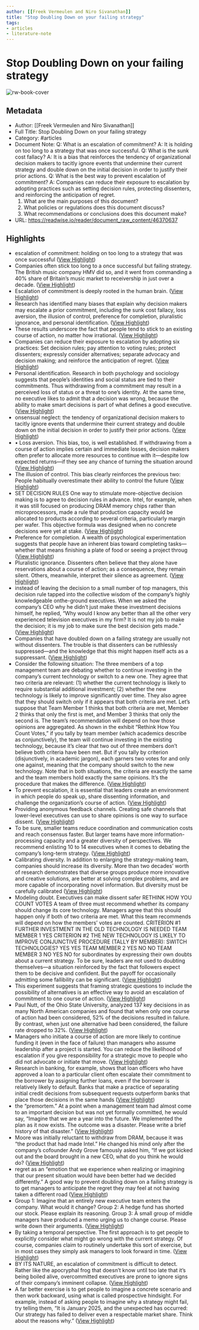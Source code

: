 ```yaml
---
author: [[Freek Vermeulen and Niro Sivanathan]]
title: "Stop Doubling Down on your failing strategy"
tags: 
- articles
- literature-note
---
```

# Stop Doubling Down on your failing strategy

![rw-book-cover](https://readwise-assets.s3.amazonaws.com/static/images/article4.6bc1851654a0.png)

## Metadata
- Author: [[Freek Vermeulen and Niro Sivanathan]]
- Full Title: Stop Doubling Down on your failing strategy
- Category: #articles
- Document Note: 
   Q: What is an escalation of commitment?
   A: It is holding on too long to a strategy that was once successful.
   Q: What is the sunk cost fallacy?
   A: It is a bias that reinforces the tendency of organizational decision makers to tacitly ignore events that undermine their current strategy and double down on the initial decision in order to justify their prior actions.
   Q: What is the best way to prevent escalation of commitment?
   A: Companies can reduce their exposure to escalation by adopting practices such as setting decision rules, protecting dissenters, and reinforcing the anticipation of regret.
   1. What are the main purposes of this document?
   2. What policies or regulations does this document discuss?
   3. What recommendations or conclusions does this document make?
- URL: https://readwise.io/reader/document_raw_content/46370637

## Highlights
- escalation of commitment: holding on too long to a strategy that was once successful ([View Highlight](https://read.readwise.io/read/01gxvesdz2xmezvbmr22bxyjvn))
- Companies often stick too long to a once successful but failing strategy. The British music company HMV did so, and it went from commanding a 40% share of Britain’s music market to receivership in just over a decade. ([View Highlight](https://read.readwise.io/read/01gxvey0fchy6643af5wyh9px0))
- Escalation of commitment is deeply rooted in the human brain. ([View Highlight](https://read.readwise.io/read/01gxvetp0ghbhsmjeh0j26173v))
- Research has identified many biases that explain why decision makers may escalate a prior commitment, including the sunk cost fallacy, loss aversion, the illusion of control, preference for completion, pluralistic ignorance, and personal identification. ([View Highlight](https://read.readwise.io/read/01gxvewvcptvhkbsdaydgbhsd6))
- These results underscore the fact that people tend
  to stick to an existing course of action, no matter how irrational. ([View Highlight](https://read.readwise.io/read/01gxvewacedph9bgsbnfqrdv8x))
- Companies can reduce their exposure to escalation by adopting six practices: Set decision rules; pay attention to voting rules; protect dissenters; expressly consider alternatives; separate advocacy and decision making; and reinforce the anticipation of regret. ([View Highlight](https://read.readwise.io/read/01gxvexawnaezfrr1h5gr45sck))
- Personal identification. Research in both psychology and sociology suggests that people’s identities and social status are tied to their commitments. Thus withdrawing from a commitment may result in a perceived loss of status or a threat to one’s identity. At the same time, no executive likes to admit that a decision was wrong, because the ability to make smart decisions is part of what defines a good executive. ([View Highlight](https://read.readwise.io/read/01gxvf4jxhcjjwqdk6aqvcmbw4))
- onsensual neglect: the tendency of organizational decision makers to tacitly ignore events that undermine their current strategy and double down on the initial decision in order to justify their prior actions. ([View Highlight](https://read.readwise.io/read/01gxvf5hn4wrd54h10y7qj90ne))
- • Loss aversion. This bias, too, is well established. If withdrawing from a course of action implies certain and immediate losses, decision makers often prefer to allocate more resources to continue with it—despite low expected returns—if they see any chance of turning the situation around ([View Highlight](https://read.readwise.io/read/01gxvf09rey0gn4sw87sy800sr))
- The illusion of control. This bias clearly reinforces the previous two: People habitually overestimate their ability to control the future ([View Highlight](https://read.readwise.io/read/01gxvf0xjyef6df93gvwxsxz19))
- SET DECISION RULES One way to stimulate more-objective decision making is to agree to decision rules in advance. Intel, for example, when it was still focused on producing DRAM memory chips rather than microprocessors, made a rule that production capacity would be allocated to products according to several criteria, particularly margin per wafer. This objective formula was designed when no concrete decisions were yet at stake. ([View Highlight](https://read.readwise.io/read/01gxvf6ck28qscgb7r5rnye31r))
- Preference for completion. A wealth of psychological experimentation suggests that people have an inherent bias toward completing tasks— whether that means finishing a plate of food or seeing a project throug ([View Highlight](https://read.readwise.io/read/01gxvf22n5vtkrsf77zhab07cy))
- Pluralistic ignorance. Dissenters often believe that they alone have reservations about a course of action; as a consequence, they remain silent. Others, meanwhile, interpret their silence as agreement. ([View Highlight](https://read.readwise.io/read/01gxvf2t24trzw2k3wersz1kq6))
- instead of leaving the decision to a small number of top managers, this decision rule tapped into the collective wisdom of the company’s highly knowledgeable onthe-ground executives. When we asked the company’s CEO why he didn’t
  just make these investment decisions himself, he replied, “Why would I know any better than all the other very experienced television executives in my firm? It is not my job to make the decision; it is my job to make sure the best decision gets made.” ([View Highlight](https://read.readwise.io/read/01gxvf8ex2z13dxngj4fnpq44m))
- Companies that have doubled down on a failing strategy are usually not without dissenters. The trouble is that dissenters can be ruthlessly suppressed—and the knowledge that this might happen itself acts as a suppressant. ([View Highlight](https://read.readwise.io/read/01gxvfb8h64xexfv3amxp3f8b3))
- Consider the following situation: The three members of a top management team are debating whether to continue investing in the company’s current technology or switch to a new one. They agree that two criteria are relevant: (1) whether the current technology is likely to require substantial additional investment; (2) whether the new technology is likely to improve significantly over time. They also agree that they should switch only if it appears that both criteria are met. Let’s suppose that Team Member 1 thinks that
  both criteria are met, Member 2 thinks that only the first is met, and Member 3 thinks that only the second is. The team’s recommendation will depend on how those opinions are aggregated. As shown in the exhibit “Rethink How You Count Votes,” if you tally by team member (which academics describe as conjunctively), the team will continue investing in the existing technology, because it’s clear that two out of three members don’t believe both criteria have been met. But if you tally by criterion (disjunctively, in academic jargon), each garners two votes for and only one against, meaning that the company should switch to the new technology. Note that in both situations, the criteria are exactly the same and the team members hold exactly the same opinions. It’s the procedure that makes the difference. ([View Highlight](https://read.readwise.io/read/01gxvfak29mpmqaqz4sqvbjpdy))
- To prevent escalation, it is essential that leaders
  create an environment in which people do speak up, share dissenting information, and challenge the organization’s course of action. ([View Highlight](https://read.readwise.io/read/01gxvfc9hrs8syt7d0z4pa9gry))
- Providing anonymous feedback channels.
  Creating safe channels that lower-level executives can use to share opinions is one way to surface dissent. ([View Highlight](https://read.readwise.io/read/01gxvfw2x9w8aqeyxk8q4vfh4j))
- To be sure, smaller teams reduce coordination and communication costs and reach consensus faster. But larger teams have more information-processing capacity and a greater diversity of perspectives. We recommend enlisting 10 to 14 executives when it comes to debating the company’s long-term strategy. ([View Highlight](https://read.readwise.io/read/01gxvfy8xgcp0n6y1p2k0pbtb3))
- Calibrating diversity. In addition to enlarging the
  strategy-making team, companies should increase its diversity. More than two decades’ worth of research demonstrates that diverse groups produce more innovative and creative solutions, are better at solving complex problems, and are more capable of incorporating novel information. But diversity must be carefully calibrated ([View Highlight](https://read.readwise.io/read/01gxvfyxed8ykcczjtrexxjk1g))
- Modeling doubt. Executives can make dissent safer
  RETHINK HOW YOU COUNT VOTES
  A team of three must recommend whether its company should change its core technology. Managers agree that this should happen only if both of two criteria are met. What this team recommends will depend on how the members’ votes are counted.
  CRITERION #1 FURTHER
  INVESTMENT IN THE OLD TECHNOLOGY IS NEEDED
  TEAM MEMBER 1 YES
  CRITERION #2 THE NEW
  TECHNOLOGY IS LIKELY TO IMPROVE
  CONJUNCTIVE PROCEDURE (TALLY BY
  MEMBER): SWITCH TECHNOLOGIES?
  YES YES TEAM MEMBER 2 YES NO NO TEAM MEMBER 3 NO YES NO
  for subordinates by expressing their own doubts about a current strategy. To be sure, leaders are not used to doubting themselves—a situation reinforced by the fact that followers expect them to be decisive and confident. But the payoff for occasionally admitting some fallibility can be significant. ([View Highlight](https://read.readwise.io/read/01gxvfzfadc2nmbgwg0yeddanb))
- This experiment suggests that framing strategic questions to include the possibility of alternatives is an effective way to avoid an escalation of commitment to one course of action. ([View Highlight](https://read.readwise.io/read/01gxvg3brqmgr2fzenyc25bnf7))
- Paul Nutt, of the Ohio State University, analyzed 137 key decisions in as many North American companies and found that when only one course of action had been considered, 52% of the decisions resulted in failure. By contrast, when just one alternative had been considered, the failure rate dropped to 32%. ([View Highlight](https://read.readwise.io/read/01gxvg3zdbjfb9gqcte0z7rbk2))
- Managers who initiate a course of action are more likely to continue funding it (even in the face of failure) than managers who assume leadership after a project is started. You can reduce the likelihood of escalation if you give responsibility for a strategic move to people who did not advocate or initiate that move. ([View Highlight](https://read.readwise.io/read/01gxvg4c2h3xv5797rpmprjrrv))
- Research in banking, for example, shows that loan officers who have approved a loan to a particular client often escalate their commitment to the borrower by assigning further loans, even if the borrower is relatively likely to default. Banks that make a practice of separating initial credit decisions from subsequent requests outperform banks that place those decisions in the same hands ([View Highlight](https://read.readwise.io/read/01gxvg4y6h7nsy7cnm08wkxw0g))
- the “premortem.” At a point when a management team had almost come to an important decision but was not yet formally committed, he would say, “Imagine that we are a year into the future. We implemented the plan as it now exists. The outcome was a disaster. Please write a brief history of that disaster.” ([View Highlight](https://read.readwise.io/read/01gxvg8ka8320w2d8p4ck29pat))
- Moore was initially reluctant to withdraw from DRAM, because it was “the product that had made Intel.” He changed his mind only after the company’s cofounder Andy Grove famously asked him, “If we got kicked out and the board brought in a new CEO, what do you think he would do? ([View Highlight](https://read.readwise.io/read/01gxvg9xeyztk2a5c6pzqwke84))
- regret as an “emotion that we experience when realizing or imagining that our present situation would have been better had we decided differently.” A good way to prevent doubling down on a failing strategy is to get managers to anticipate the regret they may feel at not having taken a different road ([View Highlight](https://read.readwise.io/read/01gxvg6kk8x4nhgzk6atem9314))
- Group 1: Imagine that an entirely new executive
  team enters the company. What would it change? Group 2: A hedge fund has shorted our stock.
  Please explain its reasoning. Group 3: A small group of middle managers have
  produced a memo urging us to change course. Please write down their arguments. ([View Highlight](https://read.readwise.io/read/01gxvgafy46zwa3jhnk8tvtgym))
- By taking a temporal perspective. The first
  approach is to get people to explicitly consider what might go wrong with the current strategy. Of course, companies claim to routinely undertake this sort of exercise, but in most cases they simply ask managers to look forward in time. ([View Highlight](https://read.readwise.io/read/01gxvg7aggawkr59hqvy2vze7d))
- BY ITS NATURE, an escalation of commitment is difficult to detect. Rather like the apocryphal frog that doesn’t know until too late that it’s being boiled alive, overcommitted executives are prone to ignore signs of their company’s imminent collapse. ([View Highlight](https://read.readwise.io/read/01gxvgaxt9pkn4kr28zxex5e4f))
- A far better exercise is to get people to imagine
  a concrete scenario and then work backward, using what is called prospective hindsight. For example, instead of asking people to imagine why a strategy might fail, try telling them, “It is January 2025, and the unexpected has occurred: Our strategy has failed to deliver even a respectable market share. Think about the reasons why.” ([View Highlight](https://read.readwise.io/read/01gxvg7y82qms4s880z6dkwajx))
